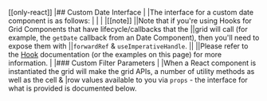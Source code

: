 [[only-react]]
|## Custom Date Interface
|
|The interface for a custom date component is as follows:
|
| <interface-documentation interfaceName='IDateReactComp' config='{"asCode":true }' ></interface-documentation>
|
|[[note]]
||Note that if you're using Hooks for Grid Components that have lifecycle/callbacks that the
||grid will call (for example, the `getDate` callback from an Date Component), then you'll need to expose them with
||`forwardRef` & `useImperativeHandle`.
||
||Please refer to the [Hook](/react-hooks/) documentation (or the examples on this page) for more information.
|
|### Custom Filter Parameters
|
|When a React component is instantiated the grid will make the grid APIs, a number of utility methods as well as the cell &
|row values available to you via `props` - the interface for what is provided is documented below.
